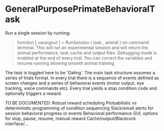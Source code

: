 # GeneralPurposePrimateBehavioralTask

Run a single session by running:
> function [ varargout ] = RunSession ( task , animal )
on command terminal. This will run an experimental session and will return the animal performance, task cache and output files.
Debugging mode is enabled at the end of every trial. You can correct the variables and resume running allowing smooth animal training.

The task is toggled here to be 'Gating'.
The main task structure assumes a series of trials format. In every trial there is a sequence of events defined as screen changes and a series of behavioral events (motor output, eye tracking, voice commands etc). Every trial yields a stop condition code and optionally triggers a reward.

TO BE DOCUMENTED:
Robust reward scheduling
Probabilistic vs deterministic programming of condition sequencing
Slack/email alerts for session behavioral progress or events
Behavioral performance GUI, options for stop, pause, resume, manual reward
Cache/output/Blackrock interface/...
